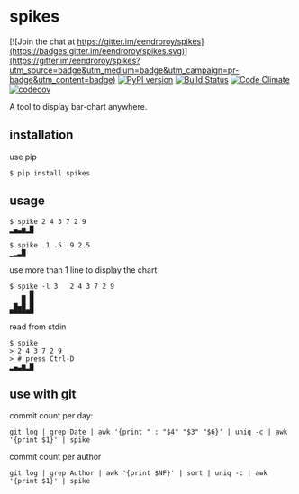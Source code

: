 # spikes

[![Join the chat at https://gitter.im/eendroroy/spikes](https://badges.gitter.im/eendroroy/spikes.svg)](https://gitter.im/eendroroy/spikes?utm_source=badge&utm_medium=badge&utm_campaign=pr-badge&utm_content=badge)
[![PyPI version](https://badge.fury.io/py/spikes.svg)](https://badge.fury.io/py/spikes)
[![Build Status](https://travis-ci.org/eendroroy/spikes.svg?branch=master)](https://travis-ci.org/eendroroy/spikes)
[![Code Climate](https://codeclimate.com/github/eendroroy/spikes/badges/gpa.svg)](https://codeclimate.com/github/eendroroy/spikes)
[![codecov](https://codecov.io/gh/eendroroy/spikes/branch/master/graph/badge.svg)](https://codecov.io/gh/eendroroy/spikes)

A tool to display bar-chart anywhere.

## installation
use pip

    $ pip install spikes

## usage

    $ spike 2 4 3 7 2 9
    ▂▄▃▆▂█

    $ spike .1 .5 .9 2.5
    ▁▂▃█

use more than 1 line to display the chart

    $ spike -l 3   2 4 3 7 2 9
       ▃ █
     ▃ █ █
    ▅███▅█

read from stdin

    $ spike
    > 2 4 3 7 2 9
    > # press Ctrl-D
    ▂▄▃▆▂█

## use with git
commit count per day:
    
    git log | grep Date | awk '{print " : "$4" "$3" "$6}' | uniq -c | awk '{print $1}' | spike

commit count per author
    
    git log | grep Author | awk '{print $NF}' | sort | uniq -c | awk '{print $1}' | spike


